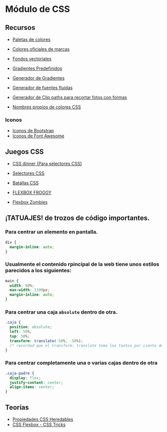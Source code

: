 # Módulo de CSS

## Recursos

* [Paletas de colores](https://coolors.co/)
* [Colores oficiales de marcas](https://brandcolors.net/)
* [Fondos vectoriales](https://www.svgbackgrounds.com/)
* [Gradientes Predefinidos](https://uigradients.com/)
* [Generador de Gradientes](https://cssgradient.io/)
* [Generador de fuentes fluidas](https://www.fluid-type-scale.com/) 
* [Generador de Clip paths para recortar fotos con formas](https://bennettfeely.com/clippy/)

* [Nombres propios de colores CSS](https://www.w3schools.com/colors/colors_names.asp)

### Iconos

* [Iconos de Bootstrap](https://icons.getbootstrap.com/)
* [Iconos de Font Awesome](https://fontawesome.com/)


## Juegos CSS

* [CSS dinner (Para selectores CSS)](https://flukeout.github.io/)
* [Selectores CSS](https://css-speedrun.netlify.app/)

* [Batallas CSS](https://cssbattle.dev/)

* [FLEXBOX FROGGY](https://flexboxfroggy.com/#es)
* [Flexbox Zombies](https://mastery.games/flexboxzombies/)



## ¡TATUAJES! de trozos de código importantes.

### Para centrar un elemento en pantalla.

```css
div { 
  margin-inline: auto;
}
``` 

### Usualmente el contenido rpincipal de la web tiene unos estilos parecidos a los siguientes:

```css
main {
  width: 80%;
  max-width: 1100px;
  margin-inline: auto;
}
``` 

### Para centrar una caja `absolute` dentro de otra.

```css
.caja {
  position: absolute;
  left: 50%;
  top: 50%;
  transform: translate(-50%, -50%);
  /* recordad que el transform: translate toma los tantos por ciento de SI MISMOS, no de su padre */
}
```

### Para centrar completamente una o varias cajas dentro de otra

```css
.caja-padre {
  display: flex;
  justify-content: center;
  align-items: center;
}
```

## Teorías

* [Propiedades CSS Heredables](https://web.dev/i18n/es/learn/css/inheritance/)
* [CSS Flexbox - CSS Tricks](https://css-tricks.com/snippets/css/a-guide-to-flexbox/)